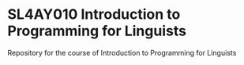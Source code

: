 # SL4AY010 Introduction to Programming for Linguists
Repository for the course of Introduction to Programming for Linguists
